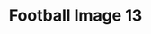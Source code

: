 ---
title: Football Image 13
image_path: /images/gallery/DSC_0161.JPG
link: 
description: Football Image 13
---
